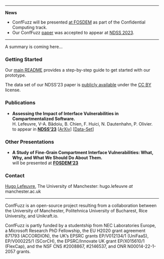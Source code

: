 * * *
**News**
- ConfFuzz will be presented [at FOSDEM]() as part of the Confidential Computing track.
- Our ConfFuzz [paper](https://arxiv.org/abs/2212.12904) was accepted to appear at [NDSS 2023](https://www.ndss-symposium.org/ndss2023/).

* * *

A summary is coming here...

### Getting Started

Our [main README](https://github.com/conffuzz/conffuzz/blob/main/README.md) provides a step-by-step guide to get started with our prototype.

The data set of our NDSS'23 paper is [publicly available](https://github.com/conffuzz/conffuzz-ndss-data) under the [CC BY](https://creativecommons.org/licenses/by/4.0/) license.

### Publications

* **Assessing the Impact of Interface Vulnerabilities in Compartmentalized Software.**<br/>H. Lefeuvre, V-A. Bădoiu, B. Chien, F. Huici, N. Dautenhahn, P. Olivier.<br/>to appear in [**NDSS'23**](https://www.ndss-symposium.org/ndss2023/) [[ArXiv](https://arxiv.org/abs/2212.12904)] [[Data-Set](https://github.com/conffuzz/conffuzz-ndss-data)]

### Other Presentations

* **A Study of Fine-Grain Compartment Interface Vulnerabilities: What, Why, and What We Should Do About Them.**<br/>will be presented at [**FOSDEM'23**]()

### Contact

[Hugo Lefeuvre](https://owl.eu.com), The University of Manchester: hugo.lefeuvre *at* manchester.ac.uk

* * *

ConfFuzz is an open-source project resulting from a collaboration between the
University of Manchester, Politehnica University of Bucharest, Rice University,
and Unikraft.io.

ConfFuzz is partly funded by a studentship from NEC Laboratories Europe, a
Microsoft Research PhD Fellowship, the EU H2020 grant agreement 871793
(ACCORDION), the UK’s EPSRC grants EP/V012134/1 (UniFaaS), EP/V000225/1
(SCorCH), the EPSRC/Innovate UK grant EP/X015610/1 (FlexCap), and the NSF CNS
#2008867, #2146537, and ONR N00014-22-1-2057 grants.

